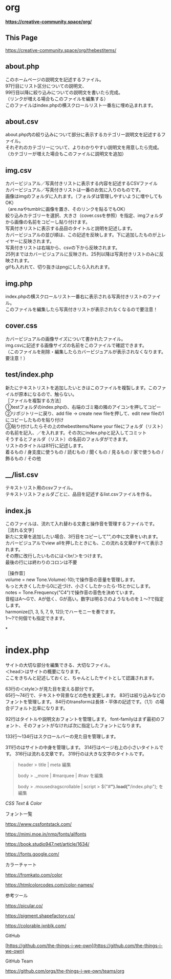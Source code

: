 # org
**https://creative-community.space/org/**

## This Page
https://creative-community.space/org/thebestitems/


## about.php
このホームページの説明文を記述するファイル。<br>
97行目にリスト区分についての説明文、<br>
99行目以降に絞り込みについての説明文を書いたら完成。<br>
（リンクが増える場合もこのファイルを編集する）<br>
このファイルはindex.phpの横スクロールリスト一番左に埋め込まれます。<br>

## about.csv
about.php内の絞り込みについて部分に表示するカテゴリー説明文を記述するファイル。<br>
それぞれのカテゴリーについて、よりわかりやすい説明文を用意したら完成。<br>
（カテゴリーが増えた場合もこのファイルに説明文を追加）

## img.csv
カバービジュアル／写真付きリストに表示する内容を記述するCSVファイル<br>
カバービジュアル／写真付きリストは一番のお気に入りのものです。<br>
画像はimgのフォルダに入れます。（フォルダは管理しやすいように増やしてもOK）<br>
（are.naやtumblrに画像を置き、そのリンクを貼るでもOK）<br>
絞り込みカテゴリーを選択、大きさ（cover.cssを参照）を指定、imgフォルダから画像の名前をコピーし貼り付けます。<br>
写真付きリストに表示する品目のタイトルと説明を記述します。<br>
カバービジュアルの並び順は、この記述を反映します。下に追加したものが上レイヤーに反映されます。<br>
写真付きリストは右端から、csvの下から反映されます。<br>
25列まではカバービジュアルに反映され、25列以降は写真付きリストのみに反映されます。<br>
gifも入れれて、切り抜きはpngにしたら入れれます。<br>
## img.php
index.phpの横スクロールリスト一番右に表示される写真付きリストのファイル。<br>
このファイルを編集したら写真付きリストが表示されなくなるので要注意！<br>

## cover.css
カバービジュアルの画像サイズについて書かれたファイル。<br>
img.csvに記述する画像サイズの名前をこのファイルで確認できます。<br>
（このファイルを削除・編集したらカバービジュアルが表示されなくなります。要注意！）<br>

## test/index.php 
新たにテキストリストを追加したいときはこのファイルを複製します。このファイルが原本になるので、触らない。<br>
［ファイルを複製する方法］<br>
①testフォルダのindex.phpの、右端のゴミ箱の隣のアイコンを押してコピー<br>
②リポジトリーに戻り、add file → create new fileを押して、edit new fileの1にコピーしたものを貼り付け<br>
③貼り付けしたらその上のthebestitems/Name your fileにフォルダ（リスト）の名前を記入、／を入れます。その次にindex.phpと記入してコミット<br>
そうするとフォルダ（リスト）の名前のフォルダができます。<br>
リストのタイトルは81行に記述します。<br>
着るもの / 身支度に使うもの / 読むもの / 聞くもの / 見るもの / 家で使うもの / 飾るもの / その他

## __/list.csv
テキストリスト用のcsvファイル。<br>
テキストリストフォルダごとに、品目を記述するlist.csvファイルを作る。

## index.js
このファイルは、流れて入れ替わる文書と操作音を管理するファイルです。<br>
［流れる文字］<br>
新たに文章を追加したい場合、3行目をコピーして"",の中に文章をいれます。<br>
カバービジュアルでview allを押したときにも、この流れる文章がすべて表示されます。<br>
その際に改行したいものには＜br/＞をつけます。<br>
最後の行には終わりのコロンは不要<br>

［操作音］<br>
volume = new Tone.Volume(-10);で操作音の音量を管理します。<br>
もっと大きくしたから0に近づけ、小さくしたかったら-15とかにします。<br>
notes = Tone.Frequency("C4")で操作音の音色を決めています。<br>
音程はA〜Gで、Aが低く、Gが高い。数字は明るさのようなものを１〜?で指定します。<br>
harmonize([1, 3, 5, 7, 9, 12]);でハーモニーを奏でます。<br>
1〜?で何個でも指定できます。


*　　


# index.php
サイトの大切な部分を編集できる、大切なファイル。<br>
＜head＞はサイトの概要になります。<br>
ここをきちんと記述しておくと、ちゃんとしたサイトとして認識されます。<br>
  
63行の＜style＞が見た目を変える部分です。<br>
65行〜74行で、テキストや背景などの色を変更します。
83行は絞り込みなどのフォントを管理します。
84行のtransformは長体・平体の記述です。（1,1）の場合デフォルト比率になります。
  
92行はタイトルや説明文おフォントを管理します。
font-familyはまず最初のフォント、そのフォントがなければ次に指定したフォントになります。
  
133行〜134行はスクロールバーの見た目を管理します。
  
311行の<body>はサイトの中身を管理します。
314行はページ右上の小さいタイトルです。
316行は流れる文章です。
319行のは大きな文字のタイトルです。
  
> header > title | meta 編集
> 
> body > ._more | #marquee | #nav を編集
> 
> body > .mousedragscrollable | script > $("#__").load("__/index.php"); を編集
> 


*CSS Text & Color*

フォント一覧

https://www.cssfontstack.com/

https://mimi.moe.in/nmp/fonts/allfonts

https://book.studio947.net/article/1634/

https://fonts.google.com/


カラーチャート

https://fromkato.com/color

https://htmlcolorcodes.com/color-names/


参考ツール

https://picular.co/

https://pigment.shapefactory.co/

https://colorable.jxnblk.com/



GitHub

[https://github.com/the-things-i-we-own](https://github.com/the-things-i-we-own)


GitHub Team

https://github.com/orgs/the-things-i-we-own/teams/org
